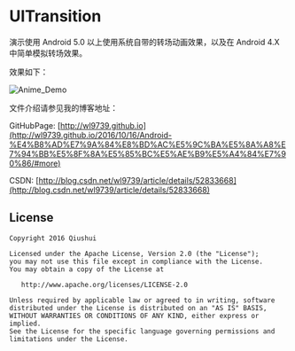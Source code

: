 # UITransition

演示使用 Android 5.0 以上使用系统自带的转场动画效果，以及在 Android 4.X 中简单模拟转场效果。

效果如下：

![Anime_Demo](https://github.com/wl9739/UITransitionDemo/blob/master/gif/Anime.gif)

文件介绍请参见我的博客地址：

GitHubPage: [http://wl9739.github.io](http://wl9739.github.io/2016/10/16/Android-%E4%B8%AD%E7%9A%84%E8%BD%AC%E5%9C%BA%E5%8A%A8%E7%94%BB%E5%8F%8A%E5%85%BC%E5%AE%B9%E5%A4%84%E7%90%86/#more)

CSDN: [http://blog.csdn.net/wl9739/article/details/52833668](http://blog.csdn.net/wl9739/article/details/52833668)

License
-------
    
    Copyright 2016 Qiushui
    
    Licensed under the Apache License, Version 2.0 (the "License");
    you may not use this file except in compliance with the License.
    You may obtain a copy of the License at
    
       http://www.apache.org/licenses/LICENSE-2.0
    
    Unless required by applicable law or agreed to in writing, software
    distributed under the License is distributed on an "AS IS" BASIS,
    WITHOUT WARRANTIES OR CONDITIONS OF ANY KIND, either express or implied.
    See the License for the specific language governing permissions and
    limitations under the License.
